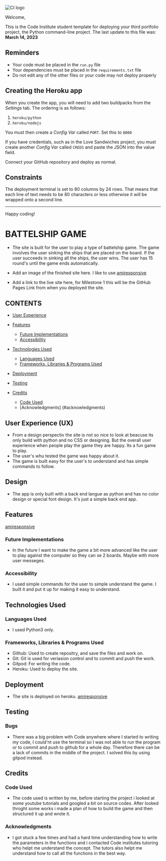 ![CI logo](https://codeinstitute.s3.amazonaws.com/fullstack/ci_logo_small.png)

Welcome,

This is the Code Institute student template for deploying your third portfolio project, the Python command-line project. The last update to this file was: **March 14, 2023**

## Reminders

- Your code must be placed in the `run.py` file
- Your dependencies must be placed in the `requirements.txt` file
- Do not edit any of the other files or your code may not deploy properly

## Creating the Heroku app

When you create the app, you will need to add two buildpacks from the _Settings_ tab. The ordering is as follows:

1. `heroku/python`
2. `heroku/nodejs`

You must then create a _Config Var_ called `PORT`. Set this to `8000`

If you have credentials, such as in the Love Sandwiches project, you must create another _Config Var_ called `CREDS` and paste the JSON into the value field.

Connect your GitHub repository and deploy as normal.

## Constraints

The deployment terminal is set to 80 columns by 24 rows. That means that each line of text needs to be 80 characters or less otherwise it will be wrapped onto a second line.

---

Happy coding!


# BATTELSHIP GAME

- The site is built for the user to play a type of battelship game. The game involves the user sinking the ships that are placed on the board. If the user succeeds in sinking all the ships, the user wins. The user has 15 round's until the game ends automatically.

- Add an image of the finished site here. I like to use [amiresponsive](https://ui.dev/amiresponsive) 

- Add a link to the live site here, for Milestone 1 this will be the GitHub Pages Link from when you deployed the site.

## CONTENTS

* [User Experience](#user-experience-ux)

* [Features](#features)
  * [Future Implementations](#future-implementations)
  * [Accessibility](#accessibility)

* [Technologies Used](#technologies-used)
  * [Languages Used](#languages-used)
  * [Frameworks, Libraries & Programs Used](#frameworks-libraries--programs-used)

* [Deployment](#deployment)

* [Testing](#testing)

* [Credits](#credits)
  * [Code Used](#code-used)
  * [Acknowledgments] (#acknowledgments)

## User Experience (UX)

- From a design perspectiv the site is not so nice to look at beacuse its only build with python and no CSS or designing. But the overall user experience when people play the game they are happy. Its a fun game to play.
- The user's whu tested the game was happy about it.
- The game is built easy for the user's to understand and has simple commands to follow.

## Design

- The app is only built with a back end langue as python and has no color design or special font design. It's just a simple back end app.

## Features

[amiresponsive](https://ui.dev/amiresponsive)

### Future Implementations

- In the future I want to make the game a bit more advanced like the user to play against the computer so they can se 2 boards. Maybe with more user messeges. 

### Accessibility

- I used simple commands for the user to simple understand the game. I built it and put it up for making it easy to understand.

## Technologies Used

### Languages Used

- I used Python3 only.

### Frameworks, Libraries & Programs Used

- Github: Used to create repositry, and save the files and work on.
- Git: Git is used for veriasion control and to commit and push the work.
- Gitpod: For writing the code.
- Heroku: Used to deploy the site.

## Deployment 

- The site is deployed on heroku. 
[amiresponsive](https://ui.dev/amiresponsive)

## Testing

### Bugs

- There was a big problem with Code anywhere where I started to writing my code, I could'nt use the terminal so I was not able to run the program or to commit and push  to github for a whole day. Therefore there can be a lack of commits in the middle of the project. I solved this by using gitpod instead. 

## Credits

### Code Used

- The code used is written by me, before starting the project i looked at some youtube tutorials and googled a bit on source codes. After looked throght some works i made a plan of how to build the game and then structured it up and wrote it. 

###  Acknowledgments

- I got stuck a few times and had a hard time understanding how to write the parameters in the functions and i contacted Code institutes tutoring who helpt me understand the concept. The tutors also helpt me understand how to call all the functions in the best way.

